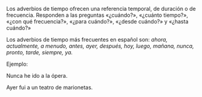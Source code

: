 Los adverbios de tiempo ofrecen una referencia temporal, de duración o de frecuencia. Responden a las preguntas «¿cuándo?», «¿cuánto tiempo?», «¿con qué frecuencia?», «¿para cuándo?», «¿desde cuándo?» y «¿hasta cuándo?»

Los adverbios de tiempo más frecuentes en español son: _ahora, actualmente, a menudo, antes, ayer, después, hoy, luego, mañana, nunca, pronto, tarde, siempre, ya._

Ejemplo:

Nunca he ido a la ópera.

Ayer fui a un teatro de marionetas.